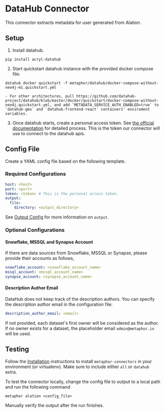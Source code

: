 # DataHub Connector

This connector extracts metadata for user generated from Alation.

## Setup

1. Install datahub.
```shell
pip install acryl-datahub
```
2. Start quickstart datahub instance with the provided docker compose file:
```shell
datahub docker quickstart -f metaphor/datahub/docker-compose-without-neo4j-m1.quickstart.yml
```
    - For other architectures, pull https://github.com/datahub-project/datahub/blob/master/docker/quickstart/docker-compose-without-neo4j.quickstart.yml, and add `METADATA_SERVICE_AUTH_ENABLED=true` to `datahub-gms` and `datahub-frontend-react` containers' enviroment variables.

3. Once datahub starts, create a personal access token. See [the official documentation](https://datahubproject.io/docs/authentication/personal-access-tokens#creating-personal-access-tokens) for detailed process. This is the token our connector will use to connect to the datahub apis.

## Config File

Create a YAML config file based on the following template.

### Required Configurations

```yaml
host: <host>
port: <port>
token: <token> # This is the personal access token.
output:
  file:
    directory: <output_directory>
```

See [Output Config](../common/docs/output.md) for more information on `output`.

### Optional Configurations

#### Snowflake, MSSQL and Synapse Account

If there are data sources from Snowflake, MSSQL or Synapse, please provide their accounts as follows,

```yaml
snowflake_account: <snowflake_account_name>
mssql_account: <mssql_account_name>
synapse_account: <synapse_account_name>
```

#### Description Author Email

DataHub does not keep track of the description authors. You can specify the description author email in the configuration file:

```yaml
description_author_email: <email>
```

If not provided, each dataset's first owner will be considered as the author. If no owner exists for a dataset, the placeholder email `admin@metaphor.io` will be used.

## Testing

Follow the [Installation](../../README.md) instructions to install `metaphor-connectors` in your environment (or virtualenv). Make sure to include either `all` or `datahub` extra.

To test the connector locally, change the config file to output to a local path and run the following command

```shell
metaphor alation <config_file>
```

Manually verify the output after the run finishes.
